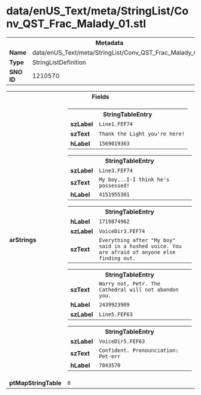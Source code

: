 <h1>data/enUS_Text/meta/StringList/Conv_QST_Frac_Malady_01.stl</h1><table><tr><th colspan="100%">Metadata</th></tr><tr><td><b>Name</b></td><td>data/enUS_Text/meta/StringList/Conv_QST_Frac_Malady_01.stl</td></tr><tr><td><b>Type</b></td><td>StringListDefinition</td></tr><tr><td><b>SNO ID</b></td><td>1210570</td></tr></table>

<table><tr><th colspan="100%">Fields</th></tr><tr><td><b>arStrings</b></td><td><table><tr><th colspan="100%">StringTableEntry</th></tr><tr><td><b>szLabel</b></td><td><code>Line1.FEF74</code></td></tr><tr><td><b>szText</b></td><td><code>Thank the Light you're here!</code></td></tr><tr><td><b>hLabel</b></td><td><code>1569019363</code></td></tr></table>


<table><tr><th colspan="100%">StringTableEntry</th></tr><tr><td><b>szLabel</b></td><td><code>Line3.FEF74</code></td></tr><tr><td><b>szText</b></td><td><code>My boy...I-I think he's possessed!</code></td></tr><tr><td><b>hLabel</b></td><td><code>4151955301</code></td></tr></table>


<table><tr><th colspan="100%">StringTableEntry</th></tr><tr><td><b>hLabel</b></td><td><code>1719874962</code></td></tr><tr><td><b>szLabel</b></td><td><code>VoiceDir3.FEF74</code></td></tr><tr><td><b>szText</b></td><td><code>Everything after "My boy" said in a hushed voice. You are afraid of anyone else finding out.</code></td></tr></table>


<table><tr><th colspan="100%">StringTableEntry</th></tr><tr><td><b>szText</b></td><td><code>Worry not, Petr. The Cathedral will not abandon you.</code></td></tr><tr><td><b>hLabel</b></td><td><code>2439923909</code></td></tr><tr><td><b>szLabel</b></td><td><code>Line5.FEF63</code></td></tr></table>


<table><tr><th colspan="100%">StringTableEntry</th></tr><tr><td><b>szLabel</b></td><td><code>VoiceDir5.FEF63</code></td></tr><tr><td><b>szText</b></td><td><code>Confident. Pronounciation: Pet-err</code></td></tr><tr><td><b>hLabel</b></td><td><code>7843570</code></td></tr></table>


</td></tr><tr><td><b>ptMapStringTable</b></td><td><code>0</code></td></tr></table>

